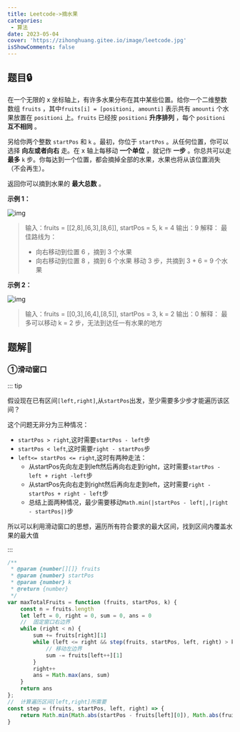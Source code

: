 ```yaml
---
title: Leetcode->摘水果
categories: 
 - 算法
date: 2023-05-04
cover: 'https://zihonghuang.gitee.io/image/leetcode.jpg'
isShowComments: false
---
```


## 题目:lock:

在一个无限的 x 坐标轴上，有许多水果分布在其中某些位置。给你一个二维整数数组 `fruits` ，其中`fruits[i] = [positioni, amounti]` 表示共有 `amounti` 个水果放置在 `positioni` 上。`fruits` 已经按 `positioni` **升序排列** ，每个 `positioni` **互不相同** 。

另给你两个整数 `startPos` 和 `k` 。最初，你位于 `startPos` 。从任何位置，你可以选择 **向左或者向右** 走。在 x 轴上每移动 **一个单位** ，就记作 **一步** 。你总共可以走 **最多** `k` 步。你每达到一个位置，都会摘掉全部的水果，水果也将从该位置消失（不会再生）。

返回你可以摘到水果的 **最大总数** 。

**示例 1：**

![img](https://assets.leetcode.com/uploads/2021/11/21/1.png)

> 输入：fruits = [[2,8],[6,3],[8,6]], startPos = 5, k = 4
> 输出：9
> 解释：
> 最佳路线为：
> - 向右移动到位置 6 ，摘到 3 个水果
> - 向右移动到位置 8 ，摘到 6 个水果
> 移动 3 步，共摘到 3 + 6 = 9 个水果
>

**示例 2：**

![img](https://assets.leetcode.com/uploads/2021/11/21/3.png)

> 输入：fruits = [[0,3],[6,4],[8,5]], startPos = 3, k = 2
> 输出：0
> 解释：
> 最多可以移动 k = 2 步，无法到达任一有水果的地方



## 题解:key:

### ①滑动窗口

::: tip

​		假设现在已有区间`[left,right]`,从`startPos`出发，至少需要多少步才能遍历该区间？

这个问题无非分为三种情况：

* `startPos > right`,这时需要`startPos - left`步
* `startPos < left`,这时需要`right - startPos`步
* `left<= startPos <= right`,这时有两种走法：
  * 从startPos先向左走到left然后再向右走到right，这时需要`startPos - left + right -left`步
  * 从startPos先向右走到right然后再向左走到left，这时需要`right - startPos + right - left`步
  * 总结上面两种情况，最少需要移动`Math.min(|startPos - left|,|right - startPos|)`步

所以可以利用滑动窗口的思想，遍历所有符合要求的最大区间，找到区间内覆盖水果的最大值

:::

```javascript
/**
 * @param {number[][]} fruits
 * @param {number} startPos
 * @param {number} k
 * @return {number}
 */
var maxTotalFruits = function (fruits, startPos, k) {
    const n = fruits.length
    let left = 0, right = 0, sum = 0, ans = 0
    //  固定窗口右边界
    while (right < n) {
        sum += fruits[right][1]
        while (left <= right && step(fruits, startPos, left, right) > k) {
            // 移动左边界
            sum -= fruits[left++][1]
        }
        right++
        ans = Math.max(ans, sum)
    }
    return ans
};
//  计算遍历区间[left,right]所需要
const step = (fruits, startPos, left, right) => {
    return Math.min(Math.abs(startPos - fruits[left][0]), Math.abs(fruits[right][0] - startPos)) + fruits[right][0] - fruits[left][0]
}
```

